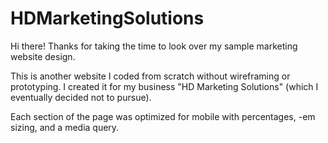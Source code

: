 # HDMarketingSolutions

Hi there! Thanks for taking the time to look over my sample marketing website design.

This is another website I coded from scratch without wireframing or prototyping. I created it for my business "HD Marketing Solutions" (which I eventually decided not to pursue).

Each section of the page was optimized for mobile with percentages, -em sizing, and a media query. 
